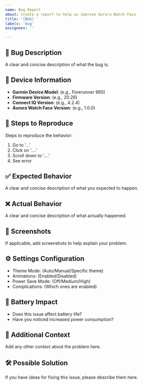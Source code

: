 ```yaml
---
name: Bug Report
about: Create a report to help us improve Aurora Watch Face
title: '[BUG] '
labels: 'bug'
assignees: ''

---
```


## 🐛 Bug Description
A clear and concise description of what the bug is.

## 📱 Device Information
- **Garmin Device Model**: (e.g., Forerunner 965)
- **Firmware Version**: (e.g., 20.26)
- **Connect IQ Version**: (e.g., 4.2.4)
- **Aurora Watch Face Version**: (e.g., 1.0.0)

## 🔄 Steps to Reproduce
Steps to reproduce the behavior:
1. Go to '...'
2. Click on '....'
3. Scroll down to '....'
4. See error

## ✅ Expected Behavior
A clear and concise description of what you expected to happen.

## ❌ Actual Behavior
A clear and concise description of what actually happened.

## 📸 Screenshots
If applicable, add screenshots to help explain your problem.

## ⚙️ Settings Configuration
- Theme Mode: (Auto/Manual/Specific theme)
- Animations: (Enabled/Disabled)
- Power Save Mode: (Off/Medium/High)
- Complications: (Which ones are enabled)

## 🔋 Battery Impact
- Does this issue affect battery life?
- Have you noticed increased power consumption?

## 📝 Additional Context
Add any other context about the problem here.

## 🛠️ Possible Solution
If you have ideas for fixing this issue, please describe them here.

